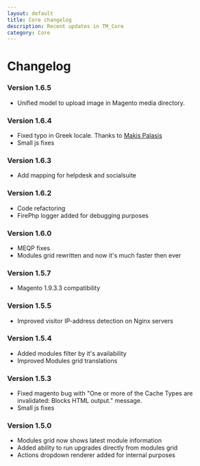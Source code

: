 ```yaml
---
layout: default
title: Core changelog
description: Recent updates in TM_Core
category: Core
---
```


# Changelog

### Version 1.6.5

 -  Unified model to upload image in Magento media directory.

### Version 1.6.4

 -  Fixed typo in Greek locale. Thanks to [Makis Palasis](https://github.com/mpalasis)
 -  Small js fixes

### Version 1.6.3

 -  Add mapping for helpdesk and socialsuite

### Version 1.6.2

 -  Code refactoring
 -  FirePhp logger added for debugging purposes

### Version 1.6.0

 -  MEQP fixes
 -  Modules grid rewritten and now it's much faster then ever

### Version 1.5.7

 -  Magento 1.9.3.3 compatibility

### Version 1.5.5

 -  Improved visitor IP-address detection on Nginx servers

### Version 1.5.4

 -  Added modules filter by it's availability
 -  Improved Modules grid translations

### Version 1.5.3

 -  Fixed magento bug with "One or more of the Cache Types are
    invalidated: Blocks HTML output." message.
 -  Small js fixes

### Version 1.5.0

 -  Modules grid now shows latest module information
 -  Added ability to run upgrades directly from modules grid
 -  Actions dropdown renderer added for internal purposes
